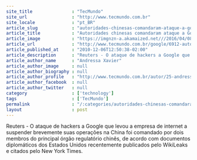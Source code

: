 ```yaml
---
site_title               : "TecMundo"
site_url                 : "http://www.tecmundo.com.br"
site_locale              : "pt_BR"
article_slug             : "autoridades-chinesas-comandaram-ataque-a-google-diz-wikileaks"
article_title            : "Autoridades chinesas comandaram ataque a Google, diz WikiLeaks"
article_image            : "https://imgnzn-a.akamaized.net///2016/04/08/08152550289016-t1200x480.jpg"
article_url              : "http://www.tecmundo.com.br/google/6912-autoridades-chinesas-comandaram-ataque-a-google-diz-wikileaks.htm"
article_published_at     : "2010-12-06T12:50:38-02:00"
article_description      : "Reuters - O ataque de hackers a Google que levou a empresa de internet a suspender brevemente suas operações na China foi comandado por dois membros do principal órgão regulatório chinês, de acordo com documentos diplomáticos dos Estados Unidos recentemente publicados pelo WikiLeaks e citados pelo New York Times."
article_author_name      : "Andressa Xavier"
article_author_image     : null
article_author_biography : null
article_author_profile   : "http://www.tecmundo.com.br/autor/25-andressa-xavier/"
article_author_facebook  : null
article_author_twitter   : null
category                 : ['technology']
tags                     : ['TecMundo']
permalink                : "/:categories/autoridades-chinesas-comandaram-ataque-a-google-diz-wikileaks/"
layout                   : post
---
```


Reuters - O ataque de hackers a Google que levou a empresa de internet a suspender brevemente suas operações na China foi comandado por dois membros do principal órgão regulatório chinês, de acordo com documentos diplomáticos dos Estados Unidos recentemente publicados pelo WikiLeaks e citados pelo New York Times.
